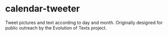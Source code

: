 # calendar-tweeter
Tweet pictures and text according to day and month. Originally designed for public outreach by the Evolution of Texts project.
